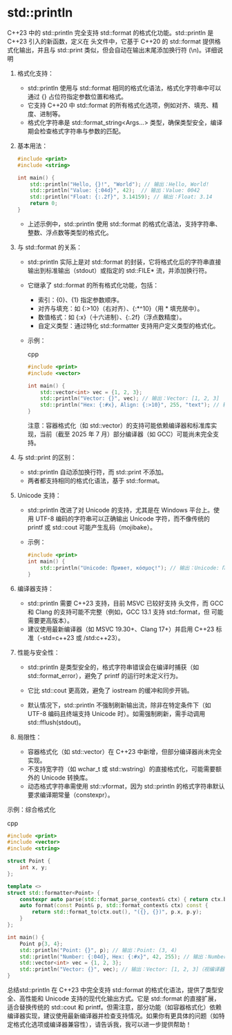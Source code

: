 # std::println

C++23 中的 std::println 完全支持 std::format 的格式化功能。std::println 是 C++23 引入的新函数，定义在 <print> 头文件中，它基于 C++20 的 std::format 提供格式化输出，并且与 std::print 类似，但会自动在输出末尾添加换行符 (\n)。详细说明

1. 格式化支持：

   - std::println 使用与 std::format 相同的格式化语法，格式化字符串中可以通过 {} 占位符指定参数位置和格式。
   - 它支持 C++20 中 std::format 的所有格式化选项，例如对齐、填充、精度、进制等。
   - 格式化字符串是 std::format_string<Args...> 类型，确保类型安全，编译期会检查格式字符串与参数的匹配。

2. 基本用法：

   ```cpp
   #include <print>
   #include <string>
   
   int main() {
       std::println("Hello, {}!", "World"); // 输出：Hello, World!
       std::println("Value: {:04d}", 42);  // 输出：Value: 0042
       std::println("Float: {:.2f}", 3.14159); // 输出：Float: 3.14
       return 0;
   }
   ```

   - 上述示例中，std::println 使用 std::format 的格式化语法，支持字符串、整数、浮点数等类型的格式化。

3. 与 std::format 的关系：

   - std::println 实际上是对 std::format 的封装，它将格式化后的字符串直接输出到标准输出（stdout）或指定的 std::FILE* 流，并添加换行符。

   - 它继承了 std::format 的所有格式化功能，包括：

     - 索引：{0}、{1} 指定参数顺序。
     - 对齐与填充：如 {:>10}（右对齐）、{:*^10}（用 * 填充居中）。
     - 数值格式：如 {:x}（十六进制）、{:.2f}（浮点数精度）。
     - 自定义类型：通过特化 std::formatter<T> 支持用户定义类型的格式化。

   - 示例：

     cpp

     ```cpp
     #include <print>
     #include <vector>
     
     int main() {
         std::vector<int> vec = {1, 2, 3};
         std::println("Vector: {}", vec); // 输出：Vector: [1, 2, 3]
         std::println("Hex: {:#x}, Align: {:>10}", 255, "text"); // 输出：Hex: 0xff, Align:      text
     }
     ```

     注意：容器格式化（如 std::vector）的支持可能依赖编译器和标准库实现，当前（截至 2025 年 7 月）部分编译器（如 GCC）可能尚未完全支持。

4. 与 std::print 的区别：

   - std::println 自动添加换行符，而 std::print 不添加。
   - 两者都支持相同的格式化语法，基于 std::format。

5. Unicode 支持：

   - std::println 改进了对 Unicode 的支持，尤其是在 Windows 平台上。使用 UTF-8 编码的字符串可以正确输出 Unicode 字符，而不像传统的 printf 或 std::cout 可能产生乱码（mojibake）。

   - 示例：

     ```cpp
     #include <print>
     int main() {
         std::println("Unicode: Привет, κόσμος!"); // 输出：Unicode: Привет, κόσμος!
     }
     ```

6. 编译器支持：

   - std::println 需要 C++23 支持，目前 MSVC 已较好支持 <print> 头文件，而 GCC 和 Clang 的支持可能不完整（例如，GCC 13.1 支持 std::format，但 <print> 可能需要更高版本）。
   - 建议使用最新编译器（如 MSVC 19.30+、Clang 17+）并启用 C++23 标准（-std=c++23 或 /std:c++23）。

7. 性能与安全性：

   - std::println 是类型安全的，格式字符串错误会在编译时捕获（如 std::format_error），避免了 printf 的运行时未定义行为。

   - 它比 std::cout 更高效，避免了 iostream 的缓冲和同步开销。

   - 默认情况下，std::println 不强制刷新输出流，除非在特定条件下（如 UTF-8 编码且终端支持 Unicode 时）。如需强制刷新，需手动调用 std::fflush(stdout)。

     

8. 局限性：

   - 容器格式化（如 std::vector）在 C++23 中新增，但部分编译器尚未完全实现。
   - 不支持宽字符（如 wchar_t 或 std::wstring）的直接格式化，可能需要额外的 Unicode 转换库。
   - 动态格式字符串需使用 std::vformat，因为 std::println 的格式字符串默认要求编译期常量（constexpr）。

示例：综合格式化

cpp

```cpp
#include <print>
#include <vector>
#include <string>

struct Point {
    int x, y;
};

template <>
struct std::formatter<Point> {
    constexpr auto parse(std::format_parse_context& ctx) { return ctx.begin(); }
    auto format(const Point& p, std::format_context& ctx) const {
        return std::format_to(ctx.out(), "({}, {})", p.x, p.y);
    }
};

int main() {
    Point p{3, 4};
    std::println("Point: {}", p); // 输出：Point: (3, 4)
    std::println("Number: {:04d}, Hex: {:#x}", 42, 255); // 输出：Number: 0042, Hex: 0xff
    std::vector<int> vec = {1, 2, 3};
    std::println("Vector: {}", vec); // 输出：Vector: [1, 2, 3]（视编译器支持）
}
```

总结std::println 在 C++23 中完全支持 std::format 的格式化语法，提供了类型安全、高性能和 Unicode 支持的现代化输出方式。它是 std::format 的直接扩展，适合替换传统的 std::cout 和 printf。但需注意，部分功能（如容器格式化）依赖编译器实现，建议使用最新编译器并检查支持情况。如果你有更具体的问题（如特定格式化选项或编译器兼容性），请告诉我，我可以进一步提供帮助！

